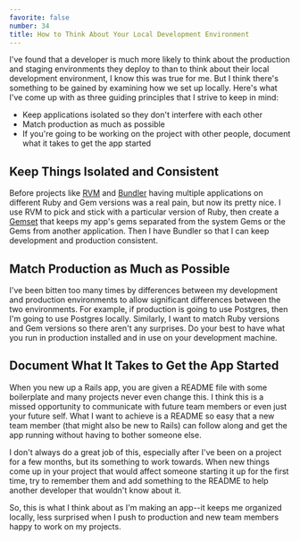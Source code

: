 ```yaml
---
favorite: false
number: 34
title: How to Think About Your Local Development Environment
---
```


I've found that a developer is much more likely to think about the production
and staging environments they deploy to than to think about their local
development environment, I know this was true for me. But I think there's
something to be gained by examining how we set up locally. Here's what I've come
up with as three guiding principles that I strive to keep in mind:

* Keep applications isolated so they don't interfere with each other
* Match production as much as possible
* If you're going to be working on the project with other people, document what
  it takes to get the app started

## Keep Things Isolated and Consistent

Before projects like [RVM][] and [Bundler][] having multiple applications on
different Ruby and Gem versions was a real pain, but now its pretty nice. I use
RVM to pick and stick with a particular version of Ruby, then create a
[Gemset][] that keeps my app's gems separated from the system Gems or the Gems
from another application. Then I have Bundler so that I can keep development and
production consistent.

## Match Production as Much as Possible

I've been bitten too many times by differences between my development and
production environments to allow significant differences between the two
environments. For example, if production is going to use Postgres, then I'm
going to use Postgres locally. Similarly, I want to match Ruby versions and Gem
versions so there aren't any surprises. Do your best to have what you run in
production installed and in use on your development machine.

## Document What It Takes to Get the App Started

When you new up a Rails app, you are given a README file with some boilerplate
and many projects never even change this. I think this is a missed opportunity
to communicate with future team members or even just your future self. What I
want to achieve is a README so easy that a new team member (that might also be
new to Rails) can follow along and get the app running without having to bother
someone else.

I don't always do a great job of this, especially after I've been on a project
for a few months, but its something to work towards. When new things come up in
your project that would affect someone starting it up for the first time, try to
remember them and add something to the README to help another developer that
wouldn't know about it.

So, this is what I think about as I'm making an app--it keeps me organized
locally, less surprised when I push to production and new team members happy to
work on my projects.

[RVM]: https://rvm.io
[Bundler]: http://gembundler.com
[Gemset]: https://rvm.io/gemsets/basics
